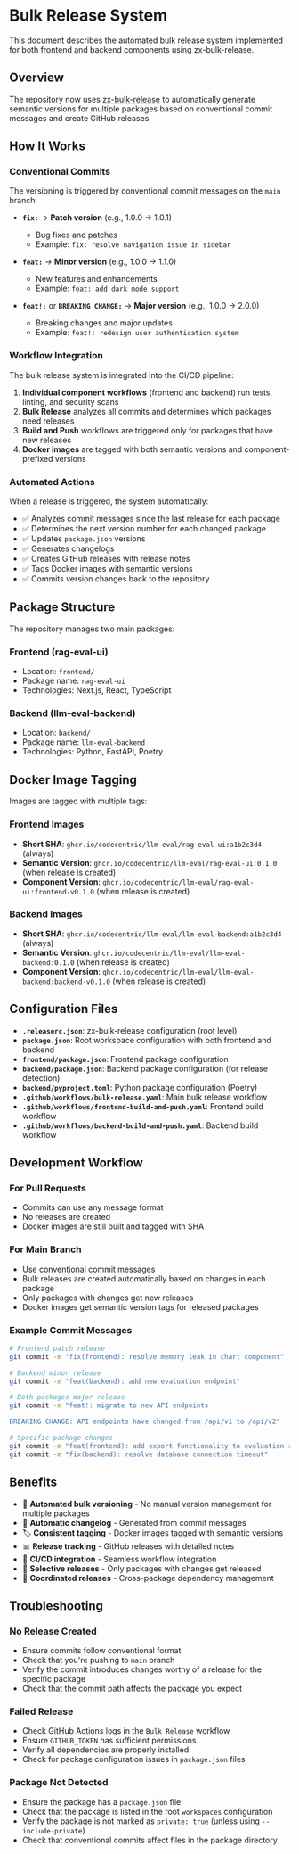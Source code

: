 # Bulk Release System

This document describes the automated bulk release system implemented for both frontend and backend components using zx-bulk-release.

## Overview

The repository now uses [zx-bulk-release](https://github.com/semrel-extra/zx-bulk-release) to automatically generate semantic versions for multiple packages based on conventional commit messages and create GitHub releases.

## How It Works

### Conventional Commits

The versioning is triggered by conventional commit messages on the `main` branch:

- **`fix:`** → **Patch version** (e.g., 1.0.0 → 1.0.1)
  - Bug fixes and patches
  - Example: `fix: resolve navigation issue in sidebar`

- **`feat:`** → **Minor version** (e.g., 1.0.0 → 1.1.0)
  - New features and enhancements
  - Example: `feat: add dark mode support`

- **`feat!:`** or **`BREAKING CHANGE:`** → **Major version** (e.g., 1.0.0 → 2.0.0)
  - Breaking changes and major updates
  - Example: `feat!: redesign user authentication system`

### Workflow Integration

The bulk release system is integrated into the CI/CD pipeline:

1. **Individual component workflows** (frontend and backend) run tests, linting, and security scans
2. **Bulk Release** analyzes all commits and determines which packages need releases
3. **Build and Push** workflows are triggered only for packages that have new releases
4. **Docker images** are tagged with both semantic versions and component-prefixed versions

### Automated Actions

When a release is triggered, the system automatically:

- ✅ Analyzes commit messages since the last release for each package
- ✅ Determines the next version number for each changed package
- ✅ Updates `package.json` versions
- ✅ Generates changelogs
- ✅ Creates GitHub releases with release notes
- ✅ Tags Docker images with semantic versions
- ✅ Commits version changes back to the repository

## Package Structure

The repository manages two main packages:

### Frontend (rag-eval-ui)
- Location: `frontend/`
- Package name: `rag-eval-ui`
- Technologies: Next.js, React, TypeScript

### Backend (llm-eval-backend)
- Location: `backend/`
- Package name: `llm-eval-backend`
- Technologies: Python, FastAPI, Poetry

## Docker Image Tagging

Images are tagged with multiple tags:

### Frontend Images
- **Short SHA**: `ghcr.io/codecentric/llm-eval/rag-eval-ui:a1b2c3d4` (always)
- **Semantic Version**: `ghcr.io/codecentric/llm-eval/rag-eval-ui:0.1.0` (when release is created)
- **Component Version**: `ghcr.io/codecentric/llm-eval/rag-eval-ui:frontend-v0.1.0` (when release is created)

### Backend Images
- **Short SHA**: `ghcr.io/codecentric/llm-eval/llm-eval-backend:a1b2c3d4` (always)
- **Semantic Version**: `ghcr.io/codecentric/llm-eval/llm-eval-backend:0.1.0` (when release is created)
- **Component Version**: `ghcr.io/codecentric/llm-eval/llm-eval-backend:backend-v0.1.0` (when release is created)

## Configuration Files

- **`.releaserc.json`**: zx-bulk-release configuration (root level)
- **`package.json`**: Root workspace configuration with both frontend and backend
- **`frontend/package.json`**: Frontend package configuration
- **`backend/package.json`**: Backend package configuration (for release detection)
- **`backend/pyproject.toml`**: Python package configuration (Poetry)
- **`.github/workflows/bulk-release.yaml`**: Main bulk release workflow
- **`.github/workflows/frontend-build-and-push.yaml`**: Frontend build workflow
- **`.github/workflows/backend-build-and-push.yaml`**: Backend build workflow

## Development Workflow

### For Pull Requests
- Commits can use any message format
- No releases are created
- Docker images are still built and tagged with SHA

### For Main Branch
- Use conventional commit messages
- Bulk releases are created automatically based on changes in each package
- Only packages with changes get new releases
- Docker images get semantic version tags for released packages

### Example Commit Messages

```bash
# Frontend patch release
git commit -m "fix(frontend): resolve memory leak in chart component"

# Backend minor release  
git commit -m "feat(backend): add new evaluation endpoint"

# Both packages major release
git commit -m "feat!: migrate to new API endpoints

BREAKING CHANGE: API endpoints have changed from /api/v1 to /api/v2"

# Specific package changes
git commit -m "feat(frontend): add export functionality to evaluation results"
git commit -m "fix(backend): resolve database connection timeout"
```

## Benefits

- 🔄 **Automated bulk versioning** - No manual version management for multiple packages
- 📝 **Automatic changelog** - Generated from commit messages
- 🏷️ **Consistent tagging** - Docker images tagged with semantic versions
- 📊 **Release tracking** - GitHub releases with detailed notes
- 🚀 **CI/CD integration** - Seamless workflow integration
- 🎯 **Selective releases** - Only packages with changes get released
- 🔗 **Coordinated releases** - Cross-package dependency management

## Troubleshooting

### No Release Created
- Ensure commits follow conventional format
- Check that you're pushing to `main` branch
- Verify the commit introduces changes worthy of a release for the specific package
- Check that the commit path affects the package you expect

### Failed Release
- Check GitHub Actions logs in the `Bulk Release` workflow
- Ensure `GITHUB_TOKEN` has sufficient permissions
- Verify all dependencies are properly installed
- Check for package configuration issues in `package.json` files

### Package Not Detected
- Ensure the package has a `package.json` file
- Check that the package is listed in the root `workspaces` configuration
- Verify the package is not marked as `private: true` (unless using `--include-private`)
- Check that conventional commits affect files in the package directory